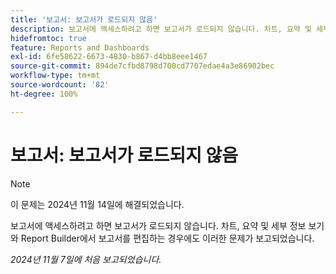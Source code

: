 ```yaml
---
title: '보고서: 보고서가 로드되지 않음'
description: 보고서에 액세스하려고 하면 보고서가 로드되지 않습니다. 차트, 요약 및 세부 정보 보기와 Report Builder에서 보고서를 편집하는 경우에도 이러한 문제가 보고되었습니다.
hidefromtoc: true
feature: Reports and Dashboards
exl-id: 6fe58622-6673-4830-b867-d4bb8eee1467
source-git-commit: 894de7cfbd8798d700cd7707edae4a3e86902bec
workflow-type: tm+mt
source-wordcount: '82'
ht-degree: 100%

---
```


# 보고서: 보고서가 로드되지 않음

>[!NOTE]
>
>이 문제는 2024년 11월 14일에 해결되었습니다.

보고서에 액세스하려고 하면 보고서가 로드되지 않습니다. 차트, 요약 및 세부 정보 보기와 Report Builder에서 보고서를 편집하는 경우에도 이러한 문제가 보고되었습니다.

_2024년 11월 7일에 처음 보고되었습니다._

